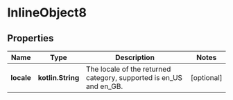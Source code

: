 
# InlineObject8

## Properties
Name | Type | Description | Notes
------------ | ------------- | ------------- | -------------
**locale** | **kotlin.String** | The locale of the returned category, supported is en_US and en_GB. |  [optional]



